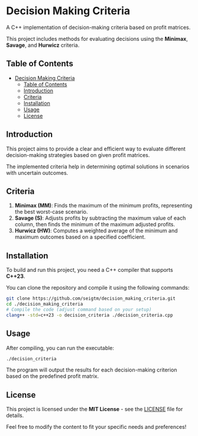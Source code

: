 # Decision Making Criteria

A C++ implementation of decision-making criteria based on profit matrices.

This project includes methods for evaluating decisions using the **Minimax**, **Savage**, and **Hurwicz** criteria.

## Table of Contents

- [Decision Making Criteria](#decision-making-criteria)
  - [Table of Contents](#table-of-contents)
  - [Introduction](#introduction)
  - [Criteria](#criteria)
  - [Installation](#installation)
  - [Usage](#usage)
  - [License](#license)

## Introduction

This project aims to provide a clear and efficient way to evaluate different decision-making strategies based on given profit matrices.

The implemented criteria help in determining optimal solutions in scenarios with uncertain outcomes.

## Criteria

1. **Minimax (MM)**: Finds the maximum of the minimum profits, representing the best worst-case scenario.
2. **Savage (S)**: Adjusts profits by subtracting the maximum value of each column, then finds the minimum of the maximum adjusted profits.
3. **Hurwicz (HW)**: Computes a weighted average of the minimum and maximum outcomes based on a specified coefficient.

## Installation

To build and run this project, you need a C++ compiler that supports **C++23**.

You can clone the repository and compile it using the following commands:

```bash
git clone https://github.com/seigtm/decision_making_criteria.git
cd ./decision_making_criteria
# Compile the code (adjust command based on your setup)
clang++ -std=c++23 -o decision_criteria ./decision_criteria.cpp
```

## Usage

After compiling, you can run the executable:

```bash
./decision_criteria
```

The program will output the results for each decision-making criterion based on the predefined profit matrix.

## License

This project is licensed under the **MIT License** - see the [LICENSE](https://github.com/seigtm/decision_making_criteria/tree/main/LICENSE) file for details.

Feel free to modify the content to fit your specific needs and preferences!
